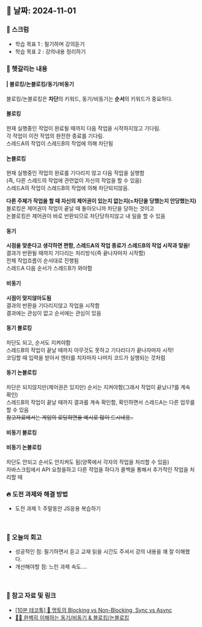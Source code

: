 ## 📅 날짜: 2024-11-01


### 💬 스크럼
- 학습 목표 1 : 필기하며 강의듣기
- 학습 목표 2 : 강의내용 정리하기


### 📒 헷갈리는 내용
#### | 블로킹/논블로킹/동기/비동기
블로킹/논블로킹은 **차단**의 키워드, 동기/비동기는 **순서**의 키워드가 중요하다.

#### 블로킹
현재 실행중인 작업이 완료될 때까지 다음 작업을 시작하지않고 기다림.</br>
각 작업이 이전 작업의 완전한 종료를 기다림.</br>
스레드A의 작업이 스레드B의 작업에 의해 차단됨

#### 논블로킹
현재 실행중인 작업의 완료를 기다리지 않고 다음 작업을 실행함</br>
(즉, 다른 스레드의 작업에 관련없이 자신의 작업을 할 수 있음)</br>
스레드A의 작업이 스레드B의 작업에 의해 차단되지않음.</br>

**다른 주체가 작업을 할 때 자신의 제어권이 있는지 없는지(=차단을 당했는지 안당했는지)**</br>
블로킹은 제어권이 작업이 끝날 때 돌아오니까 차단을 당하는 것이고</br>
논블로킹은 제어권이 바로 반환되므로 차단당하지않고 내 일을 할 수 있음</br>


#### 동기
**시점을 맞춘다고 생각하면 편함, 스레드A의 작업 종료가 스레드B의 작업 시작과 맞음!**</br>
결과가 반환될 때까지 기다리는 처리방식(즉 끝나자마자 시작함)</br>
전체 작업흐름이 순서대로 진행됨</br>
스레드A 다음 순서가 스레드B가 와야함</br>


#### 비동기
**시점이 맞지않아도됨**</br>
결과의 반환을 기다리지않고 작업을 시작함</br>
결과에는 관심이 없고 순서에는 관심이 있음</br>

#### 동기 블로킹
차단도 되고, 순서도 지켜야함</br>
스레드B의 작업이 끝날 때까지 아무것도 못하고 기다리다가 끝나자마자 시작!</br>
코딩할 때 입력을 받아서 엔터를 치자마자 나머지 코드가 실행되는 것처럼</br>

#### 동기 논블로킹
차단은 되지않지만(제어권은 있지만) 순서는 지켜야함(그래서 작업이 끝났나?를 계속 확인)</br>
스레드B의 작업이 끝날 때까지 결과를 계속 확인함, 확인하면서 스레드A는 다른 업무를 할 수 있음</br>
~~참고자료에서는 게임의 로딩화면을 예시로 많이 드시네용..~~</br>

#### 비동기 블로킹

#### 비동기 논블로킹
차단도 안되고 순서도 안지켜도 됨(양쪽에서 각자의 작업을 처리할 수 있음)</br>
자바스크립에서 API 요청을하고 다른 작업을 하다가 콜백을 통해서 추가적인 작업을 처리할 때</br>


### 🔥 도전 과제와 해결 방법
- 도전 과제 1: 주말동안 JS응용 복습하기

</br>

### 💭 오늘의 회고
- 성공적인 점: 필기하면서 듣고 교재 읽을 시간도 주셔서 강의 내용을 꽤 잘 이해했다.
- 개선해야할 점: 느린 과제 속도....

</br>

### 📁 참고 자료 및 링크
- [[10분 테코톡] 🐰 멍토의 Blocking vs Non-Blocking, Sync vs Async](https://youtu.be/oEIoqGd-Sns?si=gTfByA8I4LPbA_iI)
- [👩‍💻 완벽히 이해하는 동기/비동기 & 블로킹/논블로킹](https://inpa.tistory.com/entry/👩%E2%80%8D💻-동기비동기-블로킹논블로킹-개념-정리)
